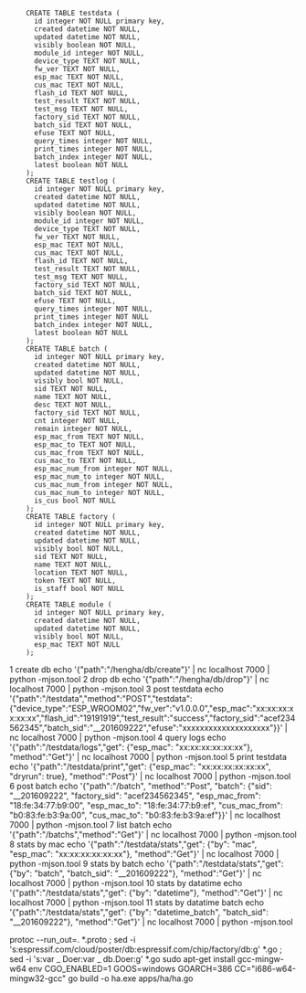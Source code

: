         CREATE TABLE testdata (
          id integer NOT NULL primary key,
          created datetime NOT NULL,
          updated datetime NOT NULL,
          visibly boolean NOT NULL,
          module_id integer NOT NULL,
          device_type TEXT NOT NULL,
          fw_ver TEXT NOT NULL,
          esp_mac TEXT NOT NULL,
          cus_mac TEXT NOT NULL,
          flash_id TEXT NOT NULL,
          test_result TEXT NOT NULL,
          test_msg TEXT NOT NULL,
          factory_sid TEXT NOT NULL,
          batch_sid TEXT NOT NULL,
          efuse TEXT NOT NULL,
          query_times integer NOT NULL,
          print_times integer NOT NULL,
          batch_index integer NOT NULL,
          latest boolean NOT NULL
        );
        CREATE TABLE testlog (
          id integer NOT NULL primary key,
          created datetime NOT NULL,
          updated datetime NOT NULL,
          visibly boolean NOT NULL,
          module_id integer NOT NULL,
          device_type TEXT NOT NULL,
          fw_ver TEXT NOT NULL,
          esp_mac TEXT NOT NULL,
          cus_mac TEXT NOT NULL,
          flash_id TEXT NOT NULL,
          test_result TEXT NOT NULL,
          test_msg TEXT NOT NULL,
          factory_sid TEXT NOT NULL,
          batch_sid TEXT NOT NULL,
          efuse TEXT NOT NULL,
          query_times integer NOT NULL,
          print_times integer NOT NULL
          batch_index integer NOT NULL,
          latest boolean NOT NULL
        );
        CREATE TABLE batch (
          id integer NOT NULL primary key,
          created datetime NOT NULL,
          updated datetime NOT NULL,
          visibly bool NOT NULL,
          sid TEXT NOT NULL,
          name TEXT NOT NULL,
          desc TEXT NOT NULL,
          factory_sid TEXT NOT NULL,
          cnt integer NOT NULL,
          remain integer NOT NULL,
          esp_mac_from TEXT NOT NULL,
          esp_mac_to TEXT NOT NULL,
          cus_mac_from TEXT NOT NULL,
          cus_mac_to TEXT NOT NULL,
          esp_mac_num_from integer NOT NULL,
          esp_mac_num_to integer NOT NULL,
          cus_mac_num_from integer NOT NULL,
          cus_mac_num_to integer NOT NULL,
          is_cus bool NOT NULL
        );
        CREATE TABLE factory (
          id integer NOT NULL primary key,
          created datetime NOT NULL,
          updated datetime NOT NULL,
          visibly bool NOT NULL,
          sid TEXT NOT NULL,
          name TEXT NOT NULL,
          location TEXT NOT NULL,
          token TEXT NOT NULL,
          is_staff bool NOT NULL
        );
        CREATE TABLE module (
          id integer NOT NULL primary key,
          created datetime NOT NULL,
          updated datetime NOT NULL,
          visibly bool NOT NULL,
          esp_mac TEXT NOT NULL
        );
1 create db
echo '{"path":"/hengha/db/create"}' | nc localhost 7000 | python -mjson.tool
2 drop db
echo '{"path":"/hengha/db/drop"}' | nc localhost 7000 | python -mjson.tool
3 post testdata
echo '{"path":"/testdata","method":"POST","testdata":{"device_type":"ESP_WROOM02","fw_ver":"v1.0.0.0","esp_mac":"xx:xx:xx:xx:xx:xx","flash_id":"19191919","test_result":"success","factory_sid":"acef234562345","batch_sid":"__201609222","efuse":"xxxxxxxxxxxxxxxxxxxx"}}' | nc localhost 7000 | python -mjson.tool
4 query logs
echo '{"path":"/testdata/logs","get": {"esp_mac": "xx:xx:xx:xx:xx:xx"}, "method":"Get"}' | nc localhost 7000 | python -mjson.tool
5 print testdata
echo '{"path":"/testdata/print","get": {"esp_mac": "xx:xx:xx:xx:xx:xx", "dryrun": true}, "method":"Post"}' | nc localhost 7000 | python -mjson.tool
6 post batch
echo '{"path":"/batch", "method":"Post", "batch": {"sid": "__201609222", "factory_sid": "acef234562345", "esp_mac_from": "18:fe:34:77:b9:00", "esp_mac_to": "18:fe:34:77:b9:ef", "cus_mac_from": "b0:83:fe:b3:9a:00", "cus_mac_to": "b0:83:fe:b3:9a:ef"}}' | nc localhost 7000 | python -mjson.tool
7 list batch
echo '{"path":"/batchs","method":"Get"}' | nc localhost 7000 | python -mjson.tool
8 stats by mac
echo '{"path":"/testdata/stats","get": {"by": "mac", "esp_mac": "xx:xx:xx:xx:xx:xx"}, "method":"Get"}' | nc localhost 7000 | python -mjson.tool
9 stats by batch
echo '{"path":"/testdata/stats","get": {"by": "batch", "batch_sid": "__201609222"}, "method":"Get"}' | nc localhost 7000 | python -mjson.tool
10 stats by datatime
echo '{"path":"/testdata/stats","get": {"by": "datetime"}, "method":"Get"}' | nc localhost 7000 | python -mjson.tool
11 stats by datatime batch
echo '{"path":"/testdata/stats","get": {"by": "datetime_batch", "batch_sid": "__201609222"}, "method":"Get"}' | nc localhost 7000 | python -mjson.tool

protoc --run_out=. *.proto ; sed -i 's:espressif.com/cloud/poster/db:espressif.com/chip/factory/db:g' *.go ; sed -i 's:var _ Doer:var _ db.Doer:g' *.go
sudo apt-get install gcc-mingw-w64
env CGO_ENABLED=1 GOOS=windows GOARCH=386 CC="i686-w64-mingw32-gcc" go build -o ha.exe apps/ha/ha.go
